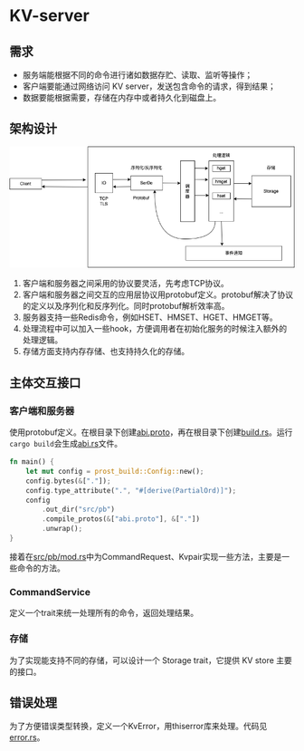 #   KV-server

## 需求

* 服务端能根据不同的命令进行诸如数据存贮、读取、监听等操作；
* 客户端要能通过网络访问 KV server，发送包含命令的请求，得到结果；
* 数据要能根据需要，存储在内存中或者持久化到磁盘上。

## 架构设计
![design](img/design.png)

1. 客户端和服务器之间采用的协议要灵活，先考虑TCP协议。
2. 客户端和服务器之间交互的应用层协议用protobuf定义。protobuf解决了协议的定义以及序列化和反序列化。同时protobuf解析效率高。
3. 服务器支持一些Redis命令，例如HSET、HMSET、HGET、HMGET等。
4. 处理流程中可以加入一些hook，方便调用者在初始化服务的时候注入额外的处理逻辑。
5. 存储方面支持内存存储、也支持持久化的存储。
   
## 主体交互接口
### 客户端和服务器
使用protobuf定义。在根目录下创建[abi.proto](/kv/abi.proto)，再在根目录下创建[build.rs](/kv/build.rs)。运行`cargo build`会生成[abi.rs](kv/src/pb/abi.rs)文件。

```rust
fn main() {
    let mut config = prost_build::Config::new();
    config.bytes(&["."]);
    config.type_attribute(".", "#[derive(PartialOrd)]");
    config
        .out_dir("src/pb")
        .compile_protos(&["abi.proto"], &["."])
        .unwrap();
}
```

接着在[src/pb/mod.rs](/kv/src/pb/mod.rs)中为CommandRequest、Kvpair实现一些方法，主要是一些命令的方法。

### CommandService

定义一个trait来统一处理所有的命令，返回处理结果。

### 存储
为了实现能支持不同的存储，可以设计一个 Storage trait，它提供 KV store 主要的接口。

## 错误处理
为了方便错误类型转换，定义一个KvError，用thiserror库来处理。代码见[error.rs](/kv/src/error.rs)。